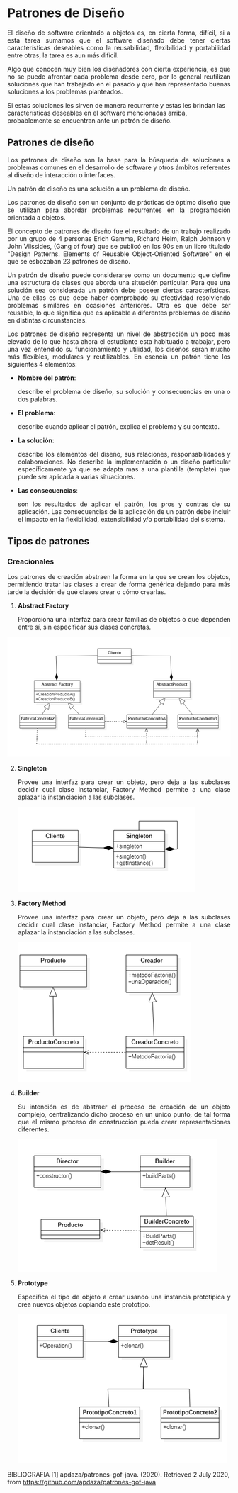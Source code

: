 # Patrones de Diseño

<p align= "Justify">El diseño de software orientado a objetos es, en cierta forma, difícil, si a esta tarea sumamos que el software diseñado debe tener ciertas
características deseables como la reusabilidad,
flexibilidad y portabilidad entre otras, la tarea es
aun más difícil.</p>

<p align= "Justify">Algo que conocen muy bien los diseñadores con cierta experiencia, es que no se puede afrontar cada problema desde cero, por lo general reutilizan soluciones que han trabajado en el pasado y que han representado buenas soluciones a los problemas  planteados.</p>
Si estas soluciones les sirven de manera recurrente y estas les brindan las características deseables en el software mencionadas arriba, probablemente se encuentran ante un patrón de diseño.</p>


## Patrones de diseño

<p align= "Justify">Los patrones de diseño son la base para la búsqueda de soluciones a problemas comunes en el desarrollo de software y otros ámbitos referentes al diseño de interacción o interfaces.</p>

Un patrón de diseño es una solución a un problema de diseño.

<p align= "Justify">Los patrones de diseño son un conjunto de prácticas de óptimo diseño que se utilizan para abordar problemas recurrentes en la programación orientada a objetos.</p>

<p align= "Justify">El concepto de patrones de diseño fue el resultado de un trabajo realizado por un grupo de 4 personas Erich Gamma, Richard Helm, Ralph Johnson y John Vlissides, (Gang of four) que se publicó en los 90s en un libro titulado "Design Patterns. Elements of Reusable Object-Oriented Software" en el que se esbozaban 23 patrones de diseño.</p>

<p align= "Justify">Un patrón de diseño puede considerarse como un documento que define una estructura de clases que aborda una situación particular. Para que una solución sea considerada un patrón debe poseer ciertas características. Una de ellas es que debe haber comprobado su efectividad resolviendo problemas similares en ocasiones anteriores. Otra es que debe ser reusable, lo que significa que es aplicable a diferentes problemas de diseño en distintas circunstancias.</p>

<p align= "Justify">Los patrones de diseño representa un nivel de abstracción un poco mas elevado de lo que hasta ahora el estudiante esta habituado a trabajar, pero una vez entendido su funcionamiento y utilidad, los diseños serán mucho más flexibles, modulares y reutilizables. En esencia un patrón tiene los siguientes 4 elementos:</p>

- **Nombre del patrón**:  <p align= "Justify">describe el problema de diseño, su solución y consecuencias en una o dos palabras.</p>

- **El problema**:  <p align= "Justify">describe cuando aplicar el patrón, explica el problema y su contexto.<p>

- **La solución**:  <p align= "Justify">describe los elementos del diseño, sus relaciones, responsabilidades y colaboraciones. No describe la implementación o un diseño particular específicamente ya que se adapta mas a una plantilla (template) que puede ser aplicada a varias situaciones.</p>

- **Las consecuencias**:  <p align= "Justify">son los resultados de aplicar el patrón, los pros y contras de su aplicación. Las consecuencias de la aplicación de un patrón debe incluir el impacto en la flexibilidad, extensibilidad y/o portabilidad del sistema.</p>

## Tipos de patrones

### Creacionales
<p align= "Justify">Los patrones de creación abstraen la forma en la que se crean los objetos, permitiendo tratar las clases a crear de forma genérica dejando para más tarde la decisión de qué clases crear o cómo crearlas.</p>

1. **Abstract Factory**  <p align= "Justify">Proporciona una interfaz para crear familias de objetos o que dependen entre sí, sin especificar sus clases concretas.</p>

![alt text](https://github.com/AlejandroPuentes/Patrones-Gof/blob/master/AbstracFactory.PNG)

2. **Singleton**  <p align= "Justify">Provee una interfaz para crear un objeto, pero deja a las subclases decidir cual clase instanciar, Factory Method permite a una clase aplazar la instanciación a las subclases.</p>
![alt text](https://github.com/AlejandroPuentes/Patrones-Gof/blob/master/Singleton.PNG)

3. **Factory Method**  <p align= "Justify">Provee una interfaz para crear un objeto, pero deja a las subclases decidir cual clase instanciar, Factory Method permite a una clase aplazar la instanciación a las subclases.</p>
![alt text](https://github.com/AlejandroPuentes/Patrones-Gof/blob/master/FactoryMethod.PNG)

4. **Builder**  <p align= "Justify">Su intención es de abstraer el proceso de creación de un objeto complejo, centralizando dicho proceso en un único punto, de tal forma que el mismo proceso de construcción pueda crear representaciones diferentes.</p>
![alt text](https://github.com/AlejandroPuentes/Patrones-Gof/blob/master/Builder.PNG)

5. **Prototype**  <p align= "Justify">Especifica el tipo de objeto a crear usando una instancia prototípica y crea nuevos objetos copiando este prototipo.</p>
![alt text](https://github.com/AlejandroPuentes/Patrones-Gof/blob/master/Prototype.PNG)



BIBLIOGRAFIA 
[1] apdaza/patrones-gof-java. (2020). Retrieved 2 July 2020, from https://github.com/apdaza/patrones-gof-java
